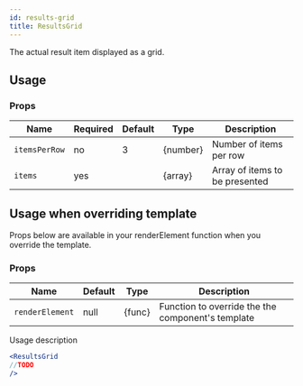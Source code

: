 ```yaml
---
id: results-grid
title: ResultsGrid
---
```

The actual result item displayed as a grid.

## Usage

### Props

| Name              | Required  | Default       | Type      | Description             |
| ------------------|-----------| --------------|-----------|-------------------------|
| ``itemsPerRow``   | no        |  3            | {number}  | Number of items per row |
| ``items``         | yes       |               | {array}   | Array of items to be presented |


## Usage when overriding template

Props below are available in your renderElement function when you override the template.

### Props

| Name              | Default       | Type      | Description             |
| ------------------|---------------| ----------|-------------------------|
| ``renderElement`` | null          | {func}    | Function to override the the component's template |


Usage description
```jsx
<ResultsGrid
//TODO
/>
```
